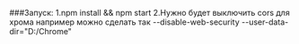 ###Запуск:
1.npm install && npm start
2.Нужно будет выключить cors для хрома например можно сделать так --disable-web-security --user-data-dir="D:/Chrome"
